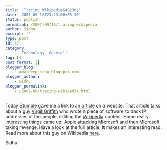 ```yaml
---
title: 'Tracing Wikipedia&#8230;'
date: '2007-09-16T23:23:00+05:30'
status: publish
permalink: /2007/09/16/tracing-wikipedia
author: Sidhu
excerpt: ''
type: post
id: 37
category:
    - 'Technology  General'
tag: []
post_format: []
blogger_blog:
    - amardeepsidhu.blogspot.com
blogger_author:
    - Sidhu
blogger_permalink:
    - /2007/09/tracing-wikipedia.html
---
```

Today [Stumble](http://www.stumbleupon.com/) gave me a link to [an article](http://www.maltastar.com/pages/msFullArt.asp?an=14323) on a website. That article talks about a guy [Virgil Griffith](http://virgil.gr/) who wrote a piece of software to track IP addresses of the people, editing the [Wikipedia](http://en.wikipedia.org/wiki/Virgil_Griffith) content. Some really interesting things came up: Apple attacking Microsoft and then Microsoft taking revenge. Have a look at the full article. It makes an interesting read. Read more about this guy on Wikipedia [here](http://en.wikipedia.org/wiki/Virgil_Griffith).

Sidhu